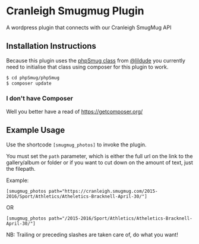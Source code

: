 # Cranleigh Smugmug Plugin
A wordpress plugin that connects with our Cranleigh SmugMug API

## Installation Instructions
Because this plugin uses the [phpSmug class](https://github.com/lildude/phpSmug) from [@lildude](https://github.com/lildude) you currently need to initialise that class using composer for this plugin to work. 

```sh
$ cd phpSmug/phpSmug
$ composer update
```

### I don't have Composer
Well you better have a read of https://getcomposer.org/

## Example Usage
Use the shortcode `[smugmug_photos]` to invoke the plugin. 

You must set the `path` parameter, which is either the full url on the link to the gallery/album or folder or if you want to cut down on the amount of text, just the filepath.

Example:
```
[smugmug_photos path="https://cranleigh.smugmug.com/2015-2016/Sport/Athletics/Atheletics-Bracknell-April-30/"]
```
OR
```
[smugmug_photos path="/2015-2016/Sport/Athletics/Atheletics-Bracknell-April-30/"]
```

NB: Trailing or preceding slashes are taken care of, do what you want!

